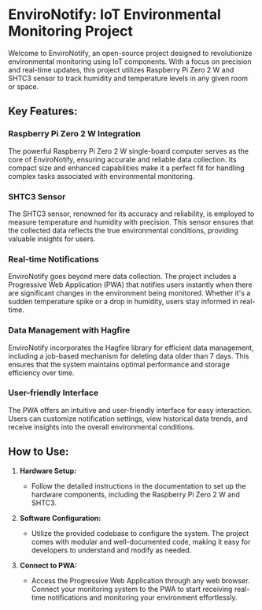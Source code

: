 # EnviroNotify: IoT Environmental Monitoring Project

Welcome to EnviroNotify, an open-source project designed to revolutionize environmental monitoring using IoT components. With a focus on precision and real-time updates, this project utilizes Raspberry Pi Zero 2 W and SHTC3 sensor to track humidity and temperature levels in any given room or space.

## Key Features:

### Raspberry Pi Zero 2 W Integration
The powerful Raspberry Pi Zero 2 W single-board computer serves as the core of EnviroNotify, ensuring accurate and reliable data collection. Its compact size and enhanced capabilities make it a perfect fit for handling complex tasks associated with environmental monitoring.

### SHTC3 Sensor
The SHTC3 sensor, renowned for its accuracy and reliability, is employed to measure temperature and humidity with precision. This sensor ensures that the collected data reflects the true environmental conditions, providing valuable insights for users.

### Real-time Notifications
EnviroNotify goes beyond mere data collection. The project includes a Progressive Web Application (PWA) that notifies users instantly when there are significant changes in the environment being monitored. Whether it's a sudden temperature spike or a drop in humidity, users stay informed in real-time.

### Data Management with Hagfire
EnviroNotify incorporates the Hagfire library for efficient data management, including a job-based mechanism for deleting data older than 7 days. This ensures that the system maintains optimal performance and storage efficiency over time.

### User-friendly Interface
The PWA offers an intuitive and user-friendly interface for easy interaction. Users can customize notification settings, view historical data trends, and receive insights into the overall environmental conditions.

## How to Use:

1. **Hardware Setup:**
   - Follow the detailed instructions in the documentation to set up the hardware components, including the Raspberry Pi Zero 2 W and SHTC3.

2. **Software Configuration:**
   - Utilize the provided codebase to configure the system. The project comes with modular and well-documented code, making it easy for developers to understand and modify as needed.

3. **Connect to PWA:**
   - Access the Progressive Web Application through any web browser. Connect your monitoring system to the PWA to start receiving real-time notifications and monitoring your environment effortlessly.
